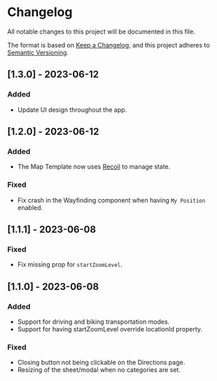 # Changelog

All notable changes to this project will be documented in this file.

The format is based on [Keep a Changelog](https://keepachangelog.com/en/1.0.0/),
and this project adheres to [Semantic Versioning](https://semver.org/spec/v2.0.0.html).

## [1.3.0] - 2023-06-12

### Added

- Update UI design throughout the app.

## [1.2.0] - 2023-06-12

### Added

- The Map Template now uses [Recoil](https://recoiljs.org/) to manage state.

### Fixed

- Fix crash in the Wayfinding component when having `My Position` enabled.

## [1.1.1] - 2023-06-08

### Fixed

- Fix missing prop for `startZoomLevel`.

## [1.1.0] - 2023-06-08

### Added

- Support for driving and biking transportation modes.
- Support for having startZoomLevel override locationId property.

### Fixed

- Closing button not being clickable on the Directions page.
- Resizing of the sheet/modal when no categories are set.
